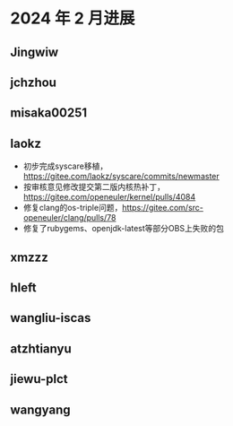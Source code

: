 # 2024 年 2 月进展

## Jingwiw

## jchzhou

## misaka00251

## laokz
- 初步完成syscare移植，https://gitee.com/laokz/syscare/commits/newmaster
- 按审核意见修改提交第二版内核热补丁，https://gitee.com/openeuler/kernel/pulls/4084
- 修复clang的os-triple问题，https://gitee.com/src-openeuler/clang/pulls/78
- 修复了rubygems、openjdk-latest等部分OBS上失败的包

## xmzzz

## hleft

## wangliu-iscas

## atzhtianyu

## jiewu-plct

## wangyang
